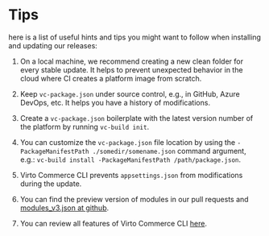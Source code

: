 ﻿
# Tips
here is a list of useful hints and tips you might want to follow when installing and updating our releases:

1.  On a local machine, we recommend creating a new clean folder for every stable update. It helps to prevent unexpected behavior in the cloud where CI creates a platform image from scratch.
    
2.  Keep `vc-package.json` under source control, e.g., in GitHub, Azure DevOps, etc. It helps you have a history of modifications.
    
3.  Create a `vc-package.json` boilerplate with the latest version number of the platform by running `vc-build init`.
    
4.  You can customize the `vc-package.json` file location by using  the `-PackageManifestPath ./somedir/somename.json` command argument, e.g.: `vc-build install -PackageManifestPath /path/package.json`.
    
5.  Virto Commerce CLI prevents `appsettings.json` from modifications during the update.
    
6.  You can find the preview version of modules in our pull requests and [modules_v3.json at github](https://github.com/VirtoCommerce/vc-modules/blob/master/modules_v3.json).
    
7.  You can review all features of Virto Commerce CLI [here](https://github.com/VirtoCommerce/vc-build).
